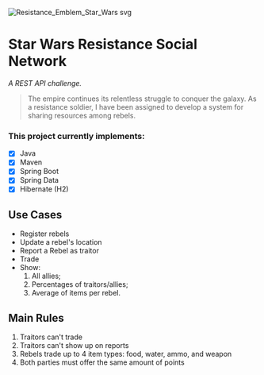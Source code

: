 ![Resistance_Emblem_Star_Wars svg](https://github.com/neonabuko/resistance-social-network/assets/83613676/72382598-dbd3-4624-8dc7-3f2c645f3af5)

# Star Wars Resistance Social Network

_A REST API challenge._

> The empire continues its relentless struggle to conquer the galaxy. As a resistance soldier, I have been assigned to
> develop a system for sharing resources among rebels.

### This project currently implements:

- [x] Java
- [x] Maven
- [x] Spring Boot
- [x] Spring Data
- [x] Hibernate (H2)

## Use Cases

- Register rebels
- Update a rebel's location
- Report a Rebel as traitor
- Trade
- Show:
    1. All allies;
    2. Percentages of traitors/allies;
    3. Average of items per rebel.

## Main Rules

1. Traitors can't trade
2. Traitors can't show up on reports
3. Rebels trade up to 4 item types: food, water, ammo, and weapon
4. Both parties must offer the same amount of points
